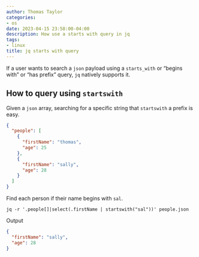 ```yaml
---
author: Thomas Taylor
categories:
- os
date: 2023-04-15 23:58:00-04:00
description: How use a starts with query in jq
tags:
- linux
title: jq starts with query
---
```


If a user wants to search a `json` payload using a `starts_with` or “begins with” or “has prefix” query, `jq` natively supports it.

## How to query using  `startswith`

Given a `json` array, searching for a specific string that `startswith` a prefix is easy.

```json
{
  "people": [
    {
      "firstName": "thomas",
      "age": 25
    },
    {
      "firstName": "sally",
      "age": 28
    }
  ]
}
```

Find each person if their name begins with `sal`. 

```shell
jq -r '.people[]|select(.firstName | startswith("sal"))' people.json
```

Output

```json
{
  "firstName": "sally",
  "age": 28
}
```